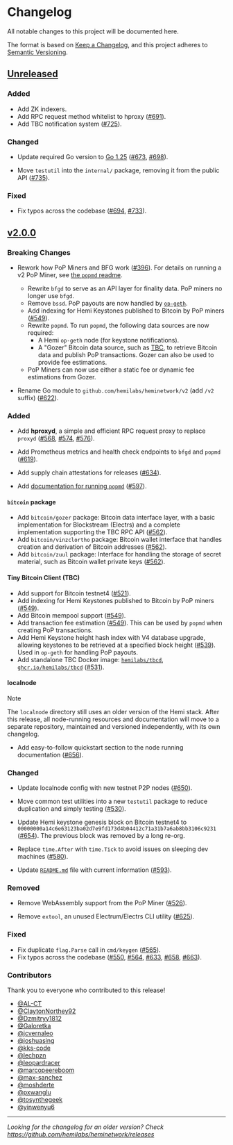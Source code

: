 # Changelog

All notable changes to this project will be documented here.

The format is based on [Keep a Changelog](https://keepachangelog.com/en/1.1.0/),
and this project adheres to [Semantic Versioning](https://semver.org/spec/v2.0.0.html).

## [Unreleased]

### Added

- Add ZK indexers.
- Add RPC request method whitelist to hproxy ([#691](https://github.com/hemilabs/heminetwork/pull/691)).
- Add TBC notification system ([#725](https://github.com/hemilabs/heminetwork/pull/725)).

### Changed

- Update required Go version to [Go 1.25](https://tip.golang.org/doc/go1.25)
  ([#673](https://github.com/hemilabs/heminetwork/pull/673), [#698](https://github.com/hemilabs/heminetwork/pull/698)).

- Move `testutil` into the `internal/` package, removing it from the public API
  ([#735](https://github.com/hemilabs/heminetwork/pull/735)).

### Fixed

- Fix typos across the codebase
  ([#694](https://github.com/hemilabs/heminetwork/pull/694), [#733](https://github.com/hemilabs/heminetwork/pull/733)).

## [v2.0.0]

### Breaking Changes

- Rework how PoP Miners and BFG work ([#396](https://github.com/hemilabs/heminetwork/pull/396)).
  For details on running a v2 PoP Miner, see [the `popmd` readme](cmd/popmd/README.md).
  - Rewrite `bfgd` to serve as an API layer for finality data. PoP miners no longer use `bfgd`.
  - Remove `bssd`. PoP payouts are now handled by [`op-geth`](https://github.com/hemilabs/op-geth).
  - Add indexing for Hemi Keystones published to Bitcoin by PoP
    miners ([#549](https://github.com/hemilabs/heminetwork/pull/549)).
  - Rewrite `popmd`. To run `popmd`, the following data sources are now required:
    - A Hemi `op-geth` node (for keystone notifications).
    - A "Gozer" Bitcoin data source, such as [TBC](cmd/tbcd), to retrieve Bitcoin data and publish PoP transactions.
      Gozer can also be used to provide fee estimations.
  - PoP Miners can now use either a static fee or dynamic fee estimations from Gozer.

- Rename Go module to `github.com/hemilabs/heminetwork/v2` (add `/v2`
  suffix) ([#622](https://github.com/hemilabs/heminetwork/pull/622)).

### Added

- Add **hproxyd**, a simple and efficient RPC request proxy to replace
  `proxyd` ([#568](https://github.com/hemilabs/heminetwork/pull/568), [#574](https://github.com/hemilabs/heminetwork/pull/574),
  [#576](https://github.com/hemilabs/heminetwork/pull/576)).

- Add Prometheus metrics and health check endpoints to `bfgd` and
  `popmd` ([#619](https://github.com/hemilabs/heminetwork/pull/619)).

- Add supply chain attestations for releases ([#634](https://github.com/hemilabs/heminetwork/pull/634)).

- Add [documentation for running `popmd`](https://github.com/hemilabs/heminetwork/blob/main/cmd/popmd/README.md)
  ([#597](https://github.com/hemilabs/heminetwork/pull/597)).

#### `bitcoin` package

- Add `bitcoin/gozer` package: Bitcoin data interface layer, with a basic implementation for Blockstream (Electrs)
  and a complete implementation supporting the TBC RPC API ([#562](https://github.com/hemilabs/heminetwork/pull/562)).
- Add `bitcoin/vinzclortho` package: Bitcoin wallet interface that handles creation and derivation of Bitcoin
  addresses ([#562](https://github.com/hemilabs/heminetwork/pull/562)).
- Add `bitcoin/zuul` package: Interface for handling the storage of secret material, such as Bitcoin wallet private
  keys ([#562](https://github.com/hemilabs/heminetwork/pull/562)).

#### Tiny Bitcoin Client (TBC)

- Add support for Bitcoin testnet4 ([#521](https://github.com/hemilabs/heminetwork/pull/521)).
- Add indexing for Hemi Keystones published to Bitcoin by PoP
  miners ([#549](https://github.com/hemilabs/heminetwork/pull/549)).
- Add Bitcoin mempool support ([#549](https://github.com/hemilabs/heminetwork/pull/549)).
- Add transaction fee estimation ([#549](https://github.com/hemilabs/heminetwork/pull/549)). This can be used by `popmd`
  when creating PoP transactions.
- Add Hemi Keystone height hash index with V4 database upgrade, allowing keystones to be retrieved at a specified block
  height ([#539](https://github.com/hemilabs/heminetwork/pull/539)). Used in `op-geth` for handling PoP payouts.
- Add standalone TBC Docker image: [`hemilabs/tbcd`](https://hub.docker.com/r/hemilabs/tbcd), [
  `ghcr.io/hemilabs/tbcd`](https://ghcr.io/hemilabs/tbcd) ([#531](https://github.com/hemilabs/heminetwork/pull/531)).

#### localnode

> [!NOTE]
> The `localnode` directory still uses an older version of the Hemi stack. After this release, all node-running
> resources and documentation will move to a separate repository, maintained and versioned independently, with its own
> changelog.

- Add easy-to-follow quickstart section to the node running
  documentation ([#656](https://github.com/hemilabs/heminetwork/pull/656)).

### Changed

- Update localnode config with new testnet P2P nodes ([#650](https://github.com/hemilabs/heminetwork/pull/650)).

- Move common test utilities into a new `testutil` package to reduce duplication and simply
  testing ([#530](https://github.com/hemilabs/heminetwork/pull/530)).

- Update Hemi keystone genesis block on Bitcoin testnet4
  to `00000000a14c6e63123ba02d7e9fd173d4b04412c71a31b7a6ab8bb3106c9231`
  ([#654](https://github.com/hemilabs/heminetwork/pull/654)). The previous block was removed by a long re-org.

- Replace `time.After` with `time.Tick` to avoid issues on sleeping dev
  machines ([#580](https://github.com/hemilabs/heminetwork/pull/580)).

- Update [`README.md`](README.md) file with current
  information ([#593](https://github.com/hemilabs/heminetwork/pull/593)).

### Removed

- Remove WebAssembly support from the PoP Miner ([#526](https://github.com/hemilabs/heminetwork/pull/526)).

- Remove `extool`, an unused Electrum/Electrs CLI utility ([#625](https://github.com/hemilabs/heminetwork/pull/625)).

### Fixed

- Fix duplicate `flag.Parse` call in `cmd/keygen` ([#565](https://github.com/hemilabs/heminetwork/pull/565)).
- Fix typos across the codebase
  ([#550](https://github.com/hemilabs/heminetwork/pull/550), [#564](https://github.com/hemilabs/heminetwork/pull/564),
  [#633](https://github.com/hemilabs/heminetwork/pull/633), [#658](https://github.com/hemilabs/heminetwork/pull/658),
  [#663](https://github.com/hemilabs/heminetwork/pull/663)).

### Contributors

Thank you to everyone who contributed to this release!

- [@AL-CT](https://github.com/AL-CT)
- [@ClaytonNorthey92](https://github.com/ClaytonNorthey92)
- [@Dzmitryy1812](https://github.com/Dzmitryy1812)
- [@Galoretka](https://github.com/Galoretka)
- [@jcvernaleo](https://github.com/jcvernaleo)
- [@joshuasing](https://github.com/joshuasing)
- [@kks-code](https://github.com/kks-code)
- [@lechpzn](https://github.com/lechpzn)
- [@leopardracer](https://github.com/leopardracer)
- [@marcopeereboom](https://github.com/marcopeereboom)
- [@max-sanchez](https://github.com/max-sanchez)
- [@moshderte](https://github.com/moshderte)
- [@pxwanglu](https://github.com/pxwanglu)
- [@tosynthegeek](https://github.com/tosynthegeek)
- [@yinwenyu6](https://github.com/yinwenyu6)

---

_Looking for the changelog for an older version? Check https://github.com/hemilabs/heminetwork/releases_

[Unreleased]: https://github.com/hemilabs/heminetwork/compare/v2.0.0...HEAD
[v2.0.0]: https://github.com/hemilabs/heminetwork/releases/tag/v2.0.0
